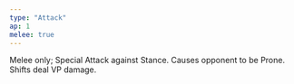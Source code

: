 ```yaml
---
type: "Attack"
ap: 1
melee: true
---
```


Melee only; Special Attack against Stance. Causes opponent to be Prone. Shifts deal VP damage.
